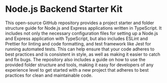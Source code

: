 # Node.js Backend Starter Kit

This open-source GitHub repository provides a project starter and folder structure guide for Node.js and Express applications written in TypeScript. It includes not only the necessary configuration files for setting up a Node.js and Express application with TypeScript, but also includes ESLint and Prettier for linting and code formatting, and test framework like Jest for running automated tests. This can help ensure that your code adheres to best practices and is consistent in style, as well as making it easier to catch and fix bugs. The repository also includes a guide on how to use the provided folder structure and tools, making it easy for developers of any experience level to get started with a new project that adheres to best practices for clean and maintainable code.
